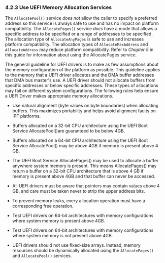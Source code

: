 <!--- @file
  4.2.3 Use UEFI Memory Allocation Services

  Copyright (c) 2012-2018, Intel Corporation. All rights reserved.<BR>

  Redistribution and use in source (original document form) and 'compiled'
  forms (converted to PDF, epub, HTML and other formats) with or without
  modification, are permitted provided that the following conditions are met:

  1) Redistributions of source code (original document form) must retain the
     above copyright notice, this list of conditions and the following
     disclaimer as the first lines of this file unmodified.

  2) Redistributions in compiled form (transformed to other DTDs, converted to
     PDF, epub, HTML and other formats) must reproduce the above copyright
     notice, this list of conditions and the following disclaimer in the
     documentation and/or other materials provided with the distribution.

  THIS DOCUMENTATION IS PROVIDED BY TIANOCORE PROJECT "AS IS" AND ANY EXPRESS OR
  IMPLIED WARRANTIES, INCLUDING, BUT NOT LIMITED TO, THE IMPLIED WARRANTIES OF
  MERCHANTABILITY AND FITNESS FOR A PARTICULAR PURPOSE ARE DISCLAIMED. IN NO
  EVENT SHALL TIANOCORE PROJECT  BE LIABLE FOR ANY DIRECT, INDIRECT, INCIDENTAL,
  SPECIAL, EXEMPLARY, OR CONSEQUENTIAL DAMAGES (INCLUDING, BUT NOT LIMITED TO,
  PROCUREMENT OF SUBSTITUTE GOODS OR SERVICES; LOSS OF USE, DATA, OR PROFITS;
  OR BUSINESS INTERRUPTION) HOWEVER CAUSED AND ON ANY THEORY OF LIABILITY,
  WHETHER IN CONTRACT, STRICT LIABILITY, OR TORT (INCLUDING NEGLIGENCE OR
  OTHERWISE) ARISING IN ANY WAY OUT OF THE USE OF THIS DOCUMENTATION, EVEN IF
  ADVISED OF THE POSSIBILITY OF SUCH DAMAGE.

-->

### 4.2.3 Use UEFI Memory Allocation Services

The `AllocatePool()` service _does not_ allow the caller to specify a preferred
address so this service is always safe to use and has no impact on platform
compatibility. The `AllocatePages()` service _does_ have a mode that allows a
specific address to be specified or a range of addresses to be specified. The
allocation type of `AllocateAnyPages` is safe to use and increases platform
compatibility. The allocation types of `AllocateMaxAddress` and
`AllocateAddress` may reduce platform compatibility. Refer to _Chapter 5_ in
this guide for information about using the AllocatePages service.

The general guideline for UEFI drivers is to make as few assumptions about the
memory configuration of the platform as possible. This guideline applies to the
memory that a UEFI driver allocates and the DMA buffer addresses that DMA bus
master's use. A UEFI driver should not allocate buffers from specific addresses
or below specific addresses. These types of allocations may fail on different
system configurations. The following rules help ensure a UEFI Driver makes
appropriate memory allocations.

* Use natural alignment (byte values on byte boundaries) when allocating
  buffers. This maximizes portability and helps avoid alignment faults on IPF
  platforms.

* Buffers allocated on a 32-bit CPU architecture using the UEFI Boot Service
  AllocatePool()are guaranteed to be below 4GB.

* Buffers allocated on a 64-bit CPU architecture using the UEFI Boot Service
  AllocatePool() may be above 4GB if memory is present above 4 GB.

* The UEFI Boot Service AllocatePages() may be used to allocate a buffer
  anywhere system memory is present. This means AllocatePages() may return a
  buffer on a 32-bit CPU architecture that is above 4 GB if memory is present
  above 4GB and that buffer can never be accessed.

* All UEFI drivers must be aware that pointers may contain values above 4 GB,
  and care must be taken never to strip the upper address bits.

* To prevent memory leaks, every allocation operation must have a corresponding
  free operation.

* Test UEFI drivers on 64-bit architectures with memory configurations where
  system memory is present above 4GB.

* Test UEFI drivers on 64-bit architectures with memory configurations where
  system memory is not present above 4GB.

* UEFI drivers should not use fixed-size arrays. Instead, memory resources
  should be dynamically allocated using the `AllocatePages()` and
  `AllocatePool()` services.
